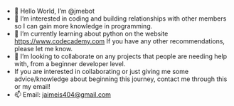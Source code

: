 - 👋 Hello World, I’m @jmebot
- 👀 I’m interested in coding and building relationships with other members so I can gain more knowledge in programming.
- 🌱 I’m currently learning about python on the website https://www.codecademy.com 
        If you have any other recommendations, please let me know. 
- 💞️ I’m looking to collaborate on any projects that people are needing help with, from a beginner developer level.
- If you are interested in collaborating or just giving me some advice/knowledge about beginning this journey, contact me through this or my email!
- 📫 Email: jaimeis404@gmail.com

<!---
jmebot/jmebot is a ✨ special ✨ repository because its `README.md` (this file) appears on your GitHub profile.
You can click the Preview link to take a look at your changes.
--->
